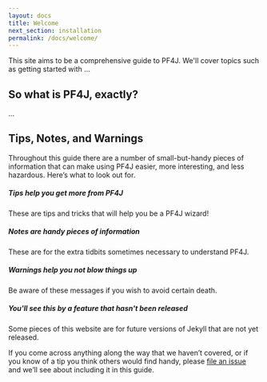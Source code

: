 ```yaml
---
layout: docs
title: Welcome
next_section: installation
permalink: /docs/welcome/
---
```


This site aims to be a comprehensive guide to PF4J. We'll cover topics such as
getting started with ...


So what is PF4J, exactly?
--------------------------

...

Tips, Notes, and Warnings
-------------------------

Throughout this guide there are a number of small-but-handy pieces of
information that can make using PF4J easier, more interesting, and less
hazardous. Here’s what to look out for.

<div class="note">
  <h5>Tips help you get more from PF4J</h5>
  <p>These are tips and tricks that will help you be a PF4J wizard!</p>
</div>

<div class="note info">
  <h5>Notes are handy pieces of information</h5>
  <p>These are for the extra tidbits sometimes necessary to understand
     PF4J.</p>
</div>

<div class="note warning">
  <h5>Warnings help you not blow things up</h5>
  <p>Be aware of these messages if you wish to avoid certain death.</p>
</div>

<div class="note unreleased">
  <h5>You'll see this by a feature that hasn't been released</h5>
  <p>Some pieces of this website are for future versions of Jekyll that
    are not yet released.</p>
</div>

If you come across anything along the way that we haven’t covered, or if you
know of a tip you think others would find handy, please [file an
issue](https://github.com/decebals/pf4j/issues/new) and we’ll see about
including it in this guide.
